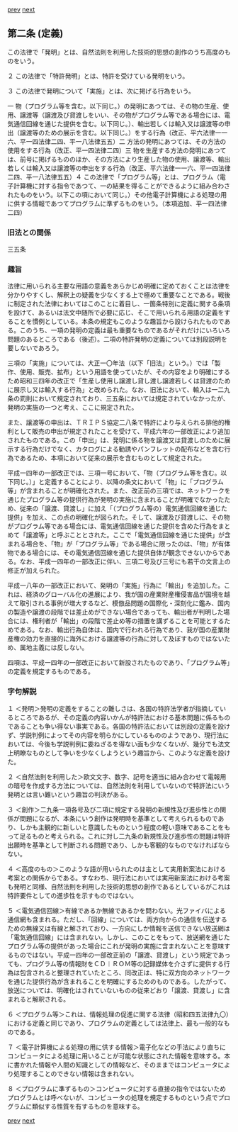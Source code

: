 [prev](/specific/markdowns/特許法/000_Mp-Ch_1-At_1.md)
[next](/specific/markdowns/特許法/002_Mp-Ch_1-At_3.md)
## 第二条 (定義)
この法律で「発明」とは、自然法則を利用した技術的思想の創作のうち高度のものをいう。

２ この法律で「特許発明」とは、特許を受けている発明をいう。

３ この法律で発明について「実施」とは、次に掲げる行為をいう。

一 物（プログラム等を含む。以下同じ。）の発明にあつては、その物の生産、使用、譲渡等（譲渡及び貸渡しをいい、その物がプログラム等である場合には、電気通信回線を通じた提供を含む。以下同じ。）、輸出若しくは輸入又は譲渡等の申出（譲渡等のための展示を含む。以下同じ。）をする行為（改正、平六法律一一六、平一四法律二四、平一八法律五五）二 方法の発明にあつては、その方法の使用をする行為（改正、平一四法律二四）三 物を生産する方法の発明にあつては、前号に掲げるもののほか、その方法により生産した物の使用、譲渡等、輸出若しくは輸入又は譲渡等の申出をする行為（改正、平六法律一一六、平一四法律二四、平一八法律五五）４ この法律で「プログラム等」とは、プログラム（電子計算機に対する指令であつて、一の結果を得ることができるように組み合わされたものをいう。以下この項において同じ。）その他電子計算機による処理の用に供する情報であつてプログラムに準ずるものをいう。（本項追加、平一四法律二四）


### 旧法との関係
三五条

### 趣旨
法律に用いられる主要な用語の意義をあらかじめ明確に定めておくことは法律を分かりやすくし、解釈上の疑義を少なくする上で極めて重要なことである。戦後に制定された法律においてはこのことに着目し、一箇条特別に定義に関する条項を設けて、あるいは法文中随所で必要に応じ、そこで用いられる用語の定義をすることを慣例としている。本条の規定もこのような趣旨から設けられたものである。このうち、一項の発明の定義は最も重要なものであるがそれだけにいろいろ問題のあるところである（後述）。二項の特許発明の定義については別段説明を要しないであろう。

三項の「実施」については、大正一〇年法（以下「旧法」という。）では「製作、使用、販売、拡布」という用語を使っていたが、その内容をより明確にするため昭和三四年の改正で「生産し使用し譲渡し貸し渡し譲渡若しくは貸渡のために展示し又は輸入する行為」と改められた。なお、旧法において、輸入は一二九条の罰則において規定されており、三五条においては規定されていなかったが、発明の実施の一つと考え、ここに規定された。

また、譲渡等の申出は、ＴＲＩＰＳ協定二八条で特許により与えられる排他的権利として販売の申出が規定されたことを受けて、平成六年の一部改正により追加されたものである。この「申出」は、発明に係る物を譲渡又は貸渡しのために展示する行為だけでなく、カタログによる勧誘やパンフレットの配布などを含む行為であるため、本項において従来の展示を含むものとして規定された。

平成一四年の一部改正では、三項一号において、「物（プログラム等を含む。以下同じ。）」と定義することにより、以降の条文において「物」に「プログラム等」が含まれることが明確化された。また、改正前の三項では、ネットワークを通じたプログラム等の提供行為が発明の実施に含まれることが明確でなかったため、従来の「譲渡、貸渡し」に加え「（プログラム等の）電気通信回線を通じた提供」を加え、この点の明確化が図られた。そして、譲渡及び貸渡しに、その物がプログラム等である場合には、電気通信回線を通じた提供を含めた行為をまとめて「譲渡等」と呼ぶこととされた。ここで「電気通信回線を通じた提供」が含まれる場合を、「物」が「プログラム等」である場合に限ったのは、「物」が有体物である場合には、その電気通信回線を通じた提供自体が観念できないからである。なお、平成一四年の一部改正に伴い、三項二号及び三号にも若干の文言上の修正が加えられた。

平成一八年の一部改正において、発明の「実施」行為に「輸出」を追加した。これは、経済のグローバル化の進展により、我が国の産業財産権侵害品が国境を越えて取引される事例が増大するなど、模倣品問題の国際化・深刻化に鑑み、国内の製造や譲渡の段階では差止めができない場合であっても、輸出者が判明した場合には、権利者が「輸出」の段階で差止め等の措置を講ずることを可能とするためである。なお、輸出行為自体は、国内で行われる行為であり、我が国の産業財産権の効力を直接的に海外における譲渡等の行為に対して及ぼすものではないため、属地主義には反しない。

四項は、平成一四年の一部改正において新設されたものであり、「プログラム等」の定義を規定するものである。


### 字句解説
１ ＜発明＞発明の定義をすることの難しさは、各国の特許法学者が指摘しているところであるが、その定義の内容いかんが特許法における基本問題に係るものであることも争い得ない事実である。各国の特許法においては別段の定義を設けず、学説判例によってその内容を明らかにしているもののようであり、現行法においては、今後も学説判例に委ねざるを得ない面も少なくないが、幾分でも法文上明瞭なものとして争いを少なくしようという趣旨から、このような定義を設けた。

２ ＜自然法則を利用した＞欧文文字、数字、記号を適当に組み合わせて電報用の暗号を作成する方法については、自然法則を利用していないので特許法にいう発明とは言い難いという趣旨の判決がある。

３ ＜創作＞二九条一項各号及び二項に規定する発明の新規性及び進歩性との関係が問題になるが、本条にいう創作は発明時を基準として考えられるものであり、しかも主観的に新しいと意識したものという程度の軽い意味であることをもって足るものと考えられる。これに対し二九条の新規性及び進歩性の問題は特許出願時を基準として判断される問題であり、しかも客観的なものでなければならない。

４ ＜高度のもの＞このような語が用いられたのは主として実用新案法における考案との関係からである。すなわち、現行法においては実用新案法における考案も発明と同様、自然法則を利用した技術的思想の創作であるとしているがこれは特許要件としての進歩性を示すものではない。

５ ＜電気通信回線＞有線であるか無線であるかを問わない。光ファイバによる通信網も含まれる。ただし、「回線」については、両方向からの通信を伝送するための無線又は有線と解されており、一方向にしか情報を送信できない放送網は「電気通信回線」には含まれない。しかし、このことをもって、放送網を通じたプログラム等の提供があった場合にこれが発明の実施に含まれないことを意味するものではない。平成一四年の一部改正前の「譲渡、貸渡し」という規定であっても、プログラム等の情報財をＣＤ︱ＲＯＭ等の記録媒体を介さずに提供する行為は包含されると整理されていたところ、同改正は、特に双方向のネットワークを通じた提供行為が含まれることを明確にするためのものである。したがって、放送については、明確化はされていないものの従来どおり「譲渡、貸渡し」に含まれると解釈される。

６ ＜プログラム等＞これは、情報処理の促進に関する法律（昭和四五法律九〇）における定義と同じであり、プログラムの定義としては法律上、最も一般的なものである。

７ ＜電子計算機による処理の用に供する情報＞電子化などの手法により直ちにコンピュータによる処理に用いることが可能な状態にされた情報を意味する。本に書かれた情報や人間の知識としての情報など、そのままではコンピュータにより処理することのできない情報は含まれない。

８ ＜プログラムに準ずるもの＞コンピュータに対する直接の指令ではないためプログラムとは呼べないが、コンピュータの処理を規定するものという点でプログラムに類似する性質を有するものを意味する。


[prev](/specific/markdowns/特許法/000_Mp-Ch_1-At_1.md)
[next](/specific/markdowns/特許法/002_Mp-Ch_1-At_3.md)
